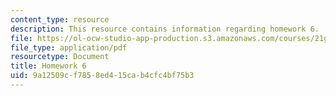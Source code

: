 ```yaml
---
content_type: resource
description: This resource contains information regarding homework 6.
file: https://ol-ocw-studio-app-production.s3.amazonaws.com/courses/21g-412-texts-topics-and-times-in-german-literature-fall-2009/9a12509cf7858ed415cab4cfc4bf75b3_MIT21G_412F09_hw06.pdf
file_type: application/pdf
resourcetype: Document
title: Homework 6
uid: 9a12509c-f785-8ed4-15ca-b4cfc4bf75b3
---
```

